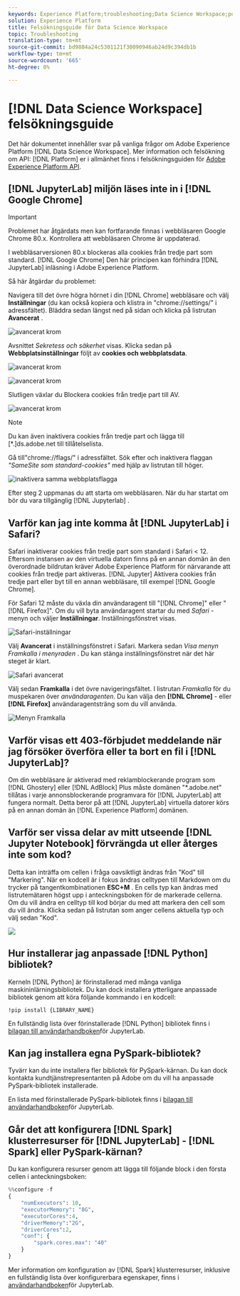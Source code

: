 ```yaml
---
keywords: Experience Platform;troubleshooting;Data Science Workspace;popular topics
solution: Experience Platform
title: Felsökningsguide för Data Science Workspace
topic: Troubleshooting
translation-type: tm+mt
source-git-commit: bd9884a24c5301121f30090946ab24d9c394db1b
workflow-type: tm+mt
source-wordcount: '665'
ht-degree: 0%

---
```



# [!DNL Data Science Workspace] felsökningsguide

Det här dokumentet innehåller svar på vanliga frågor om Adobe Experience Platform [!DNL Data Science Workspace]. Mer information och felsökning om API: [!DNL Platform] er i allmänhet finns i felsökningsguiden för [Adobe Experience Platform API](../landing/troubleshooting.md).

## [!DNL JupyterLab] miljön läses inte in i [!DNL Google Chrome]

>[!IMPORTANT]
>
>Problemet har åtgärdats men kan fortfarande finnas i webbläsaren Google Chrome 80.x. Kontrollera att webbläsaren Chrome är uppdaterad.

I webbläsarversionen 80.x blockeras alla cookies från tredje part som standard. [!DNL Google Chrome] Den här principen kan förhindra [!DNL JupyterLab] inläsning i Adobe Experience Platform.

Så här åtgärdar du problemet:

Navigera till det övre högra hörnet i din [!DNL Chrome] webbläsare och välj **Inställningar** (du kan också kopiera och klistra in &quot;chrome://settings/&quot; i adressfältet). Bläddra sedan längst ned på sidan och klicka på listrutan **Avancerat** .

![avancerat krom](./images/faq/chrome-advanced.png)

Avsnittet *Sekretess och säkerhet* visas. Klicka sedan på **Webbplatsinställningar** följt av **cookies och webbplatsdata**.

![avancerat krom](./images/faq/privacy-security.png)

![avancerat krom](./images/faq/cookies.png)

Slutligen växlar du Blockera cookies från tredje part till AV.

![avancerat krom](./images/faq/toggle-off.png)

>[!NOTE]
>
>Du kan även inaktivera cookies från tredje part och lägga till [*.]ds.adobe.net till tillåtelselista.

Gå till&quot;chrome://flags/&quot; i adressfältet. Sök efter och inaktivera flaggan *&quot;SameSite som standard-cookies&quot;* med hjälp av listrutan till höger.

![inaktivera samma webbplatsflagga](./images/faq/samesite-flag.png)

Efter steg 2 uppmanas du att starta om webbläsaren. När du har startat om bör du vara tillgänglig [!DNL Jupyterlab] .

## Varför kan jag inte komma åt [!DNL JupyterLab] i Safari?

Safari inaktiverar cookies från tredje part som standard i Safari &lt; 12. Eftersom instansen av den virtuella datorn finns på en annan domän än den överordnade bildrutan kräver Adobe Experience Platform för närvarande att cookies från tredje part aktiveras. [!DNL Jupyter] Aktivera cookies från tredje part eller byt till en annan webbläsare, till exempel [!DNL Google Chrome].

För Safari 12 måste du växla din användaragent till &quot;[!DNL Chrome]&quot; eller &quot;[!DNL Firefox]&quot;. Om du vill byta användaragent startar du med *Safari* -menyn och väljer **Inställningar**. Inställningsfönstret visas.

![Safari-inställningar](./images/faq/preferences.png)

Välj **Avancerat** i inställningsfönstret i Safari. Markera sedan *Visa menyn Framkalla i menyraden* . Du kan stänga inställningsfönstret när det här steget är klart.

![Safari avancerat](./images/faq/advanced.png)

Välj sedan **Framkalla** i det övre navigeringsfältet. I listrutan *Framkalla* för du muspekaren över *användaragenten*. Du kan välja den **[!DNL Chrome]** - eller **[!DNL Firefox]** användaragentsträng som du vill använda.

![Menyn Framkalla](./images/faq/user-agent.png)

## Varför visas ett 403-förbjudet meddelande när jag försöker överföra eller ta bort en fil i [!DNL JupyterLab]?

Om din webbläsare är aktiverad med reklamblockerande program som [!DNL Ghostery] eller [!DNL AdBlock] Plus måste domänen &quot;\*.adobe.net&quot; tillåtas i varje annonsblockerande programvara för [!DNL JupyterLab] att fungera normalt. Detta beror på att [!DNL JupyterLab] virtuella datorer körs på en annan domän än [!DNL Experience Platform] domänen.

## Varför ser vissa delar av mitt utseende [!DNL Jupyter Notebook] förvrängda ut eller återges inte som kod?

Detta kan inträffa om cellen i fråga oavsiktligt ändras från &quot;Kod&quot; till &quot;Markering&quot;. När en kodcell är i fokus ändras celltypen till Markdown om du trycker på tangentkombinationen **ESC+M** . En cells typ kan ändras med listrutemätaren högst upp i anteckningsboken för de markerade cellerna. Om du vill ändra en celltyp till kod börjar du med att markera den cell som du vill ändra. Klicka sedan på listrutan som anger cellens aktuella typ och välj sedan &quot;Kod&quot;.

![](./images/faq/code_type.png)

## Hur installerar jag anpassade [!DNL Python] bibliotek?

Kerneln [!DNL Python] är förinstallerad med många vanliga maskininlärningsbibliotek. Du kan dock installera ytterligare anpassade bibliotek genom att köra följande kommando i en kodcell:

```shell
!pip install {LIBRARY_NAME}
```

En fullständig lista över förinstallerade [!DNL Python] bibliotek finns i [bilagan till användarhandboken](./jupyterlab/overview.md#supported-libraries)för JupyterLab.

## Kan jag installera egna PySpark-bibliotek?

Tyvärr kan du inte installera fler bibliotek för PySpark-kärnan. Du kan dock kontakta kundtjänstrepresentanten på Adobe om du vill ha anpassade PySpark-bibliotek installerade.

En lista med förinstallerade PySpark-bibliotek finns i [bilagan till användarhandboken](./jupyterlab/overview.md#supported-libraries)för JupyterLab.

## Går det att konfigurera [!DNL Spark] klusterresurser för [!DNL JupyterLab] - [!DNL Spark] eller PySpark-kärnan?

Du kan konfigurera resurser genom att lägga till följande block i den första cellen i anteckningsboken:

```python
%%configure -f 
{
    "numExecutors": 10,
    "executorMemory": "8G",
    "executorCores":4,
    "driverMemory":"2G",
    "driverCores":2,
    "conf": {
        "spark.cores.max": "40"
    }
}
```

Mer information om konfiguration av [!DNL Spark] klusterresurser, inklusive en fullständig lista över konfigurerbara egenskaper, finns i [användarhandboken](./jupyterlab/overview.md#kernels)för JupyterLab.